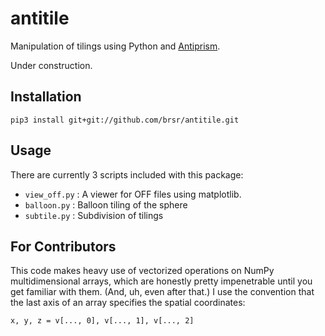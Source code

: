 # antitile
Manipulation of tilings using Python and [Antiprism](https://github.com/antiprism/antiprism).

Under construction.

## Installation

    pip3 install git+git://github.com/brsr/antitile.git

## Usage
There are currently 3 scripts included with this package:
* `view_off.py` : A viewer for OFF files using matplotlib.
* `balloon.py` : Balloon tiling of the sphere
* `subtile.py` : Subdivision of tilings

## For Contributors
This code makes heavy use of vectorized operations on NumPy multidimensional arrays, which are honestly pretty impenetrable until you get familiar with them. (And, uh, even after that.) I use the convention that the last axis of an array specifies the spatial coordinates:

    x, y, z = v[..., 0], v[..., 1], v[..., 2]
